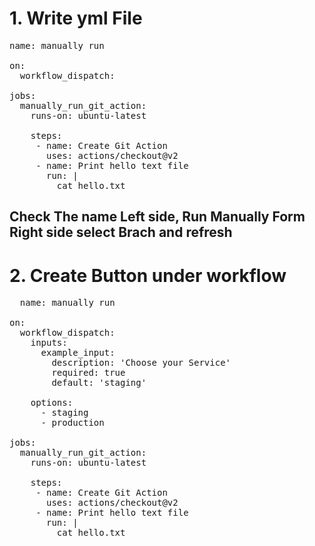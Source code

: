 # 1. Write yml File 
<pre>
name: manually run

on:
  workflow_dispatch:

jobs:
  manually_run_git_action:
    runs-on: ubuntu-latest

    steps:
     - name: Create Git Action
       uses: actions/checkout@v2
     - name: Print hello text file
       run: |
         cat hello.txt
</pre>
## Check The name Left side, Run Manually Form Right side select Brach and refresh

# 2. Create Button under workflow 
<pre>
  name: manually run

on:
  workflow_dispatch:
    inputs:
      example_input:
        description: 'Choose your Service'
        required: true
        default: 'staging'
    
    options:
      - staging
      - production

jobs:
  manually_run_git_action:
    runs-on: ubuntu-latest

    steps:
     - name: Create Git Action
       uses: actions/checkout@v2
     - name: Print hello text file
       run: |
         cat hello.txt

  
</pre>
